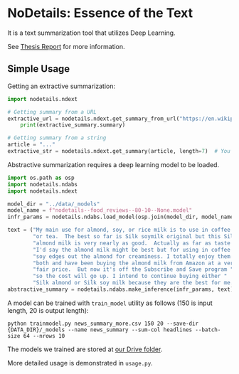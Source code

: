 # NoDetails: Essence of the Text

It is a text summarization tool that utilizes Deep Learning.

See [Thesis Report](./Midterm%20Report.md) for more information.


## Simple Usage

Getting an extractive summarization:

```python
import nodetails.ndext

# Getting summary from a URL
extractive_url = nodetails.ndext.get_summary_from_url("https://en.wikipedia.org/wiki/Citation_needed")
    print(extractive_summary.summary)

# Getting summary from a string
article = "..."
extractive_str = nodetails.ndext.get_summary(article, length=7)  # You can specify length of the result in sentences.
```

Abstractive summarization requires a deep learning model to be loaded. 
```python
import os.path as osp
import nodetails.ndabs
import nodetails.ndext

model_dir = "../data/_models"
model_name = f"nodetails--food_reviews--80-10--None.model"
infr_params = nodetails.ndabs.load_model(osp.join(model_dir, model_name))

text = ("My main use for almond, soy, or rice milk is to use in coffee "
        "or tea.  The best so far is Silk soymilk original but this Silk "
        "almond milk is very nearly as good.  Actually as far as taste goes "
        "I'd say the almond milk might be best but for using in coffee the "
        "soy edges out the almond for creaminess. I totally enjoy them "
        "both and have been buying the almond milk from Amazon at a very "
        "fair price.  But now it's off the Subscribe and Save program "
        "so the cost will go up. I intend to continue buying either "
        "Silk almond or Silk soy milk because they are the best for me.")
abstractive_summary = nodetails.ndabs.make_inference(infr_params, text)
```

A model can be trained with `train_model` utility as follows (150 is input length, 20 is output length):  
```
python trainmodel.py news_summary_more.csv 150 20 --save-dir {DATA_DIR}/_models --name news_summary --sum-col headlines --batch-size 64 --nrows 10
```

The models we trained are stored at [our Drive folder](https://drive.google.com/drive/folders/1i4Ax8-OiEyFLTS0vdKFiS-xmHMQdkXzR?usp=sharing).

More detailed usage is demonstrated in `usage.py`.